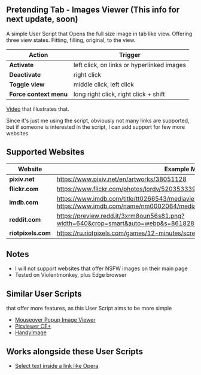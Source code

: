 ## Pretending Tab - Images Viewer (This info for next update, soon)
A simple User Script that Opens the full size image in tab like view. Offering three view states. Fitting, filling, original, to the view.

Action | Trigger
---|---
**Activate** | left click, on links or hyperlinked images
**Deactivate** | right click
**Toggle view** | middle click, left click
**Force context menu** | long right click, right click + shift


[Video](https://streamable.com/9pj87x) that illustrates that.

Since it's just me using the script, obviously not many links are supported, but if someone is interested in the script, I can add support for few more websites

## Supported Websites
Website | Example Match
---|---
**pixiv.net** | https://www.pixiv.net/en/artworks/38051128
**flickr.com** | https://www.flickr.com/photos/lordv/52035333919
**imdb.com** | https://www.imdb.com/title/tt0266543/mediaviewer/rm313765888<br>https://www.imdb.com/name/nm0002064/mediaviewer/rm3059495936/
**reddit.com** | https://preview.redd.it/3xrm8oun56s81.png?width=640&crop=smart&auto=webp&s=8618284177c0d5c23c5ec7b2f35fcfe536c40528
**riotpixels.com** | https://ru.riotpixels.com/games/12-minutes/screenshots/1/

## Notes
* I will not support websites that offer NSFW images on their main page
* Tested on Violentmonkey, plus Edge browser

## Similar User Scripts
that offer more features, as this User Script aims to be more simple
* [Mouseover Popup Image Viewer](https://github.com/tophf/mpiv)
* [Picviewer CE+](https://github.com/hoothin/UserScripts/tree/master/Picviewer%20CE%2B)
* [HandyImage](https://github.com/Owyn/HandyImage)

## Works alongside these User Scripts
* [Select text inside a link like Opera](https://greasyfork.org/en/scripts/789-select-text-inside-a-link-like-opera)

